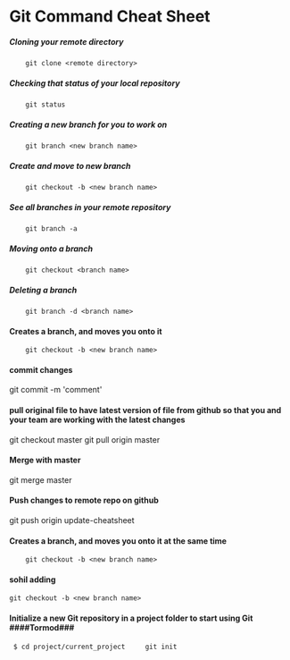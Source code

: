 # Git Command Cheat Sheet

##### Cloning your remote directory
		git clone <remote directory>

##### Checking that status of your local repository
		git status

##### Creating a new branch for you to work on
		git branch <new branch name>

##### Create and move to new branch
		git checkout -b <new branch name>

##### See all branches in your remote repository
		git branch -a

##### Moving onto a branch
		git checkout <branch name>

##### Deleting a branch
		git branch -d <branch name>

#### Creates a branch, and moves you onto it
 		git checkout -b <new branch name>

#### commit changes
git commit -m 'comment'

#### pull original file to have latest version of file from github so that you and your team are working with the latest changes

git checkout master
git pull origin master

#### Merge with master
git merge master

#### Push changes to remote repo on github
git push origin update-cheatsheet

#### Creates a branch, and moves you onto it at the same time
 		git checkout -b <new branch name>

#### sohil adding
 	git checkout -b <new branch name>
 	
#### Initialize a new Git repository in a project folder to start using Git ####Tormod###
	 $ cd project/current_project     git init	
